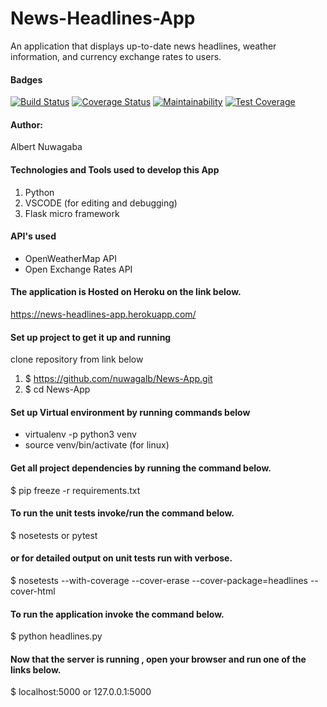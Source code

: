 # News-Headlines-App

An application that displays up-to-date news headlines, weather information, and currency exchange rates to users.

#### Badges

[![Build Status](https://travis-ci.org/nuwagalb/News-App.svg?branch=master)](https://travis-ci.org/nuwagalb/News-App) [![Coverage Status](https://coveralls.io/repos/github/nuwagalb/News-App/badge.svg)](https://coveralls.io/github/nuwagalb/News-App) [![Maintainability](https://api.codeclimate.com/v1/badges/288abda30d16f0c3fcb5/maintainability)](https://codeclimate.com/github/nuwagalb/News-App/maintainability) [![Test Coverage](https://api.codeclimate.com/v1/badges/288abda30d16f0c3fcb5/test_coverage)](https://codeclimate.com/github/nuwagalb/News-App/test_coverage)

#### Author:

Albert Nuwagaba

#### Technologies and Tools used to develop this App

1. Python
2. VSCODE (for editing and debugging)
3. Flask micro framework

#### API's used
- OpenWeatherMap API
- Open Exchange Rates API

#### The application is Hosted on Heroku on the link below.
https://news-headlines-app.herokuapp.com/

#### Set up project to get it up and running

clone repository from link below

1. $ https://github.com/nuwagalb/News-App.git
2. $ cd News-App

#### Set up Virtual environment by running commands below

- virtualenv -p python3 venv
- source venv/bin/activate (for linux)

#### Get all project dependencies by running the command below.

$ pip freeze -r requirements.txt

#### To run the unit tests invoke/run the command below.

$ nosetests or pytest

#### or for detailed output on unit tests run with verbose.

$ nosetests --with-coverage --cover-erase --cover-package=headlines --cover-html

#### To run the application invoke the command below.

$ python headlines.py

#### Now that the server is running , open your browser and run one of the links below.

$ localhost:5000 or 127.0.0.1:5000
